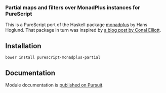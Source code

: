### Partial maps and filters over MonadPlus instances for PureScript

This is a PureScript port of the Haskell package
[monadplus](http://hackage.haskell.org/package/monadplus) by Hans Hoglund. That
package in turn was inspired by [a blog post by Conal
Elliott](http://conal.net/blog/posts/a-handy-generalized-filter).

## Installation

```
bower install purescript-monadplus-partial
```

## Documentation

Module documentation is [published on Pursuit](http://pursuit.purescript.org/packages/purescript-monadplus-partial/). 



